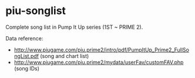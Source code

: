 # piu-songlist

Complete song list in Pump It Up series (1ST ~ PRIME 2).

Data reference:

- http://www.piugame.com/piu.prime2/intro/pdf/PumpItUp_Prime2_FullSongList.pdf (song and chart list)
- http://www.piugame.com/piu.prime2/mydata/userFav/customFAV.php (song IDs)
